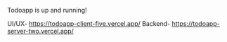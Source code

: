 Todoapp is up and running!

UI/UX- https://todoapp-client-five.vercel.app/
Backend- https://todoapp-server-two.vercel.app/
